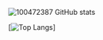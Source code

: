 ![100472387 GitHub stats](https://github-readme-stats.vercel.app/api?username=100472387&show_icons=true&theme=tokyonight)

[![Top Langs](https://github-readme-stats.vercel.app/api/top-langs/?username=100472387)]
